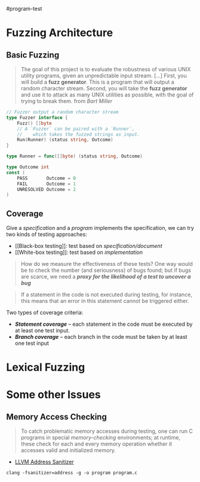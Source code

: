 #program-test

# Fuzzing Architecture

## Basic Fuzzing
> The goal of this project is to evaluate the robustness of various UNIX utility programs, given an unpredictable input stream. [...] 
> First, you will build a **fuzz generator**. This is a program that will output a random character stream. 
> Second, you will take the **fuzz generator** and use it to attack as many UNIX utilities as possible, with the goal of trying to break them.
> from _Bart Miller_

```go
// Fuzzer output a random character stream
type Fuzzer interface {
	Fuzz() []byte
	// A `Fuzzer` can be paired with a `Runner`,
	//    which takes the fuzzed strings as input.
	Run(Runner) (status string, Outcome)
}

type Runner = func([]byte) (status string, Outcome) 

type Outcome int
const (
	PASS       Outcome = 0
	FAIL       Outcome = 1
	UNRESOLVED Outcome = 2
)
```

## Coverage



Give a *specification* and a *program* implements the specification, we can try two kinds of testing approaches:
- [[Black-box testing]]: test based on *specification/document*
- [[White-box testing]]: test based on *implementation*

>How do we measure the effectiveness of these tests? One way would be to check the number (and seriousness) of bugs found; but if bugs are scarce, we need a _**proxy for the likelihood of a test to uncover a bug**_

>If a statement in the code is not executed during testing, for instance, this means that an error in this statement cannot be triggered either.

Two types of coverage criteria:
 -  _**Statement coverage**_ – each statement in the code must be executed by at least one test input.
 -  _**Branch coverage**_ – each branch in the code must be taken by at least one test input



# Lexical Fuzzing



# Some other Issues
## Memory Access Checking
>To catch problematic memory accesses during testing, one can run C programs in special _memory-checking_ environments; at runtime, these check for each and every memory operation whether it accesses valid and initialized memory.
- [LLVM Address Sanitizer](https://clang.llvm.org/docs/AddressSanitizer.html)
```
clang -fsanitizer=address -g -o program program.c
```
